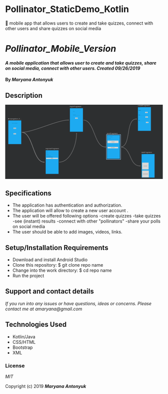 # Pollinator_StaticDemo_Kotlin
🐝 mobile app that allows users to create and take quizzes, connect with other users and share quizzes on social media
# _Pollinator_Mobile_Version_

#### _A mobile application that allows user to create and take quizzes, share on social media, connect with other users. Created 09/26/2019_

#### By _**Maryana Antonyuk**_

## Description

![Screenshot](diagram.png)
## Specifications

* The application has authentication and authorization.
* The application will allow to create a new user account .
* The user will be offered following options 
  -create quizzes
  -take quizzes
  -see (instant) results
  -connect with other "pollinators"
  -share your polls on social media
* The user should be able to add images, videos, links.


## Setup/Installation Requirements

* Download and install Android Studio
* Clone this repository: $ git clone repo name
* Change into the work directory: $ cd repo name
* Run the project


## Support and contact details

_If you run into any issues or have questions, ideas or concerns. Please contact me at amaryana@gmail.com_

## Technologies Used

* Kotlin/Java
* CSS/HTML
* Bootstrap
* XML


### License

*MIT*

Copyright (c) 2019 **_Maryana Antonyuk_**

